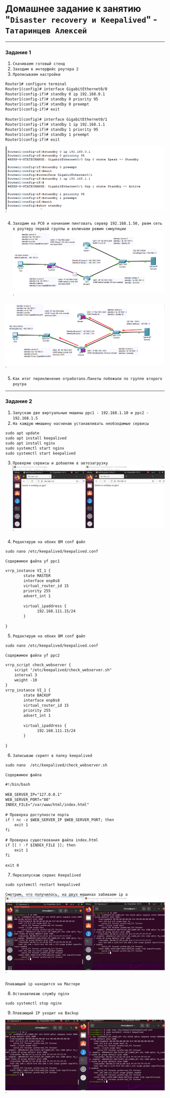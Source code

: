 # Домашнее задание к занятию "`Disaster recovery и Keepalived`" - `Татаринцев Алексей`



---

### Задание 1


1. `Скачиваем готовый стенд `
2. `Заходим в интерфейс роутера 2`
3. `Прописываем настройки`
```
Router1# configure terminal
Router1(config)# interface GigabitEthernet0/0
Router1(config-if)# standby 0 ip 192.168.0.1    
Router1(config-if)# standby 0 priority 95        
Router1(config-if)# standby 0 preempt            
Router1(config-if)# exit

Router1(config)# interface GigabitEthernet0/1
Router1(config-if)# standby 1 ip 192.168.1.1     
Router1(config-if)# standby 1 priority 95        
Router1(config-if)# standby 1 preempt            
Router1(config-if)# exit

```
![1](https://github.com/Foxbeerxxx/Disaster-recovery-Keepalived/blob/main/img/img1.png)`

4. `Заходим на PC0 и начинаем пинговать сервер 192.168.1.50, рвем сеть к роутеру первой группы и включаем режим симуляции`
![2](https://github.com/Foxbeerxxx/Disaster-recovery-Keepalived/blob/main/img/img2.png)`

![3](https://github.com/Foxbeerxxx/Disaster-recovery-Keepalived/blob/main/img/img3.png)`

5. `Как итог переключение отработало.Пакеты побежали по группе второго роутра`


---

### Задание 2



1. `Запускаю две виртуальные машины ppc1 - 192.168.1.10 и ppc2 - 192.168.1.5`
2. `На каждую ммашину насчинаю устанавливать необзодимые сервисы `
```
sudo apt update
sudo apt install keepalived
sudo apt install nginx
sudo systemctl start nginx
sudo systemctl start keepalived
```

3. `Проверяю сервисы и добавляю в автозагрузку`
![4](https://github.com/Foxbeerxxx/Disaster-recovery-Keepalived/blob/main/img/img4.png)`

4. `Редактирую на обоих ВМ conf файл`
```
sudo nano /etc/keepalived/keepalived.conf
```
`Содержимое файла yf ppc1`
```
vrrp_instance VI_1 {
        state MASTER
        interface enp0s8
        virtual_router_id 15
        priority 255
        advert_int 1

        virtual_ipaddress {
              192.168.111.15/24
        }

}
```

5. `Редактирую на обоих ВМ conf файл`
```
sudo nano /etc/keepalived/keepalived.conf
```
`Содержимое файла yf ppc2`
```
vrrp_script check_webserver {
    script "/etc/keepalived/check_webserver.sh"
    interval 3
    weight -10
}
vrrp_instance VI_1 {
        state BACKUP
        interface enp0s8
        virtual_router_id 15
        priority 255
        advert_int 1

        virtual_ipaddress {
              192.168.111.15/24
        }

}
```
6. `Записываю скрипт в папку keepalived`

```
sudo nano  /etc/keepalived/check_webserver.sh
```
`Содержимое файла`
```
#!/bin/bash

WEB_SERVER_IP="127.0.0.1"
WEB_SERVER_PORT="80"
INDEX_FILE="/var/www/html/index.html"

# Проверка доступности порта
if ! nc -z $WEB_SERVER_IP $WEB_SERVER_PORT; then
    exit 1
fi

# Проверка существования файла index.html
if [[ ! -f $INDEX_FILE ]]; then
    exit 1
fi

exit 0

```
7. `Перезапускаю сервис Keepalived`

```
sudo systemctl restart keepalived
```
`Смотрим, что получилось, на двух машинах забиваем ip a`
![5](https://github.com/Foxbeerxxx/Disaster-recovery-Keepalived/blob/main/img/img5.png)`

`Плавающий ip находится на Мастере`

8. `Останавливаю службу nginx`
```
sudo systemctl stop nginx
```
9. `Плавающий IP уходит на Backup`

![6](https://github.com/Foxbeerxxx/Disaster-recovery-Keepalived/blob/main/img/img6.png)`


